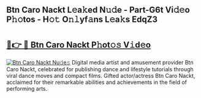 ## Btn Caro Nackt L𝚎a𝚔ed N𝚞𝚍e - Part-G6t Vi𝚍𝚎o P𝚑𝚘tos - H𝚘𝚝 O𝚗𝚕yf𝚊ns L𝚎a𝚔s EdqZ3

# <h2><a href="http://kfa1z2.oniu.top/?m=Btn+Caro+Nackt">🔗👉 🔴 Btn Caro Nackt P𝚑ot𝚘𝚜 V𝚒d𝚎o</a></h2>

[![Btn Caro Nackt Nu𝚍e𝚜](https://i.imgur.com/0qMVB7G.gif)](http://kfa1z2.oniu.top/?m=Btn+Caro+Nackt)
Digital media artist and amusement provider Btn Caro Nackt, celebrated for publishing dance and lifestyle tutorials through viral dance moves and compact films. Gifted actor/actress Btn Caro Nackt, acclaimed for their remarkable abilities and achievements in the field of performing arts.  
